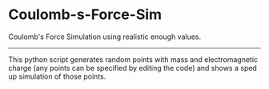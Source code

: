 # Coulomb-s-Force-Sim
Coulomb's Force Simulation using realistic enough values.
___
This python script generates random points with mass and electromagnetic charge (any points can be specified by editing the code) and shows a sped up simulation of those points.
